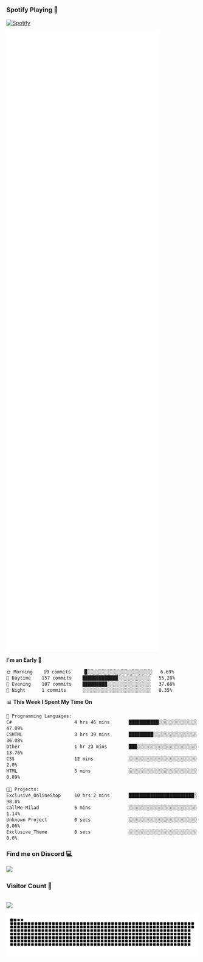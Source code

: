 ### Spotify Playing 🎵
[![Spotify](https://spotify-livestats-callme-milad.vercel.app/api/spotify)](https://open.spotify.com/user/314mrt6dxn5cqoxklh3thbwlr6by)

<img align="center" src="/github-metrics.svg" alt="Metrics" width="400">

<!--START_SECTION:waka-->
**I'm an Early 🐤** 

```text
🌞 Morning    19 commits     █░░░░░░░░░░░░░░░░░░░░░░░░   6.69% 
🌆 Daytime    157 commits    █████████████░░░░░░░░░░░░   55.28% 
🌃 Evening    107 commits    █████████░░░░░░░░░░░░░░░░   37.68% 
🌙 Night      1 commits      ░░░░░░░░░░░░░░░░░░░░░░░░░   0.35%

```


📊 **This Week I Spent My Time On** 

```text
💬 Programming Languages: 
C#                       4 hrs 46 mins       ███████████░░░░░░░░░░░░░░   47.09% 
CSHTML                   3 hrs 39 mins       █████████░░░░░░░░░░░░░░░░   36.08% 
Other                    1 hr 23 mins        ███░░░░░░░░░░░░░░░░░░░░░░   13.76% 
CSS                      12 mins             ░░░░░░░░░░░░░░░░░░░░░░░░░   2.0% 
HTML                     5 mins              ░░░░░░░░░░░░░░░░░░░░░░░░░   0.89%

🐱‍💻 Projects: 
Exclusive_OnlineShop     10 hrs 2 mins       ████████████████████████░   98.8% 
CallMe-Milad             6 mins              ░░░░░░░░░░░░░░░░░░░░░░░░░   1.14% 
Unknown Project          0 secs              ░░░░░░░░░░░░░░░░░░░░░░░░░   0.06% 
Exclusive_Theme          0 secs              ░░░░░░░░░░░░░░░░░░░░░░░░░   0.0%

```


<!--END_SECTION:waka-->

### Find me on Discord 💻
<a href="https://discord.gg/pQVcABAxAy" rel="nofollow"> 
  <img src="https://discord.c99.nl/widget/theme-3/977957889358573609.png" data-canonical-src="https://discord.c99.nl/widget/theme-3/977957889358573609.png" style="max-width: 100%;"></a>

### Visitor Count 🔢
<p align="left"> 
  <br>
  <img src="https://profile-counter.glitch.me/callme-devil/count.svg" />
</p>

<img src="https://github.com/callme-devil/callme-devil/blob/output/github-contribution-grid-snake.svg" alt="snake" style="max-width: 100%;">
